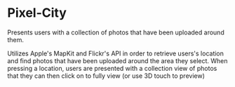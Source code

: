 # Pixel-City

Presents users with a collection of photos that have been uploaded around them.

Utilizes Apple's MapKit and Flickr's API in order to retrieve users's location and find photos that have been uploaded around the area they select. When pressing a location, users are presented with a collection view of photos that they can then click on to fully view (or use 3D touch to preview)
